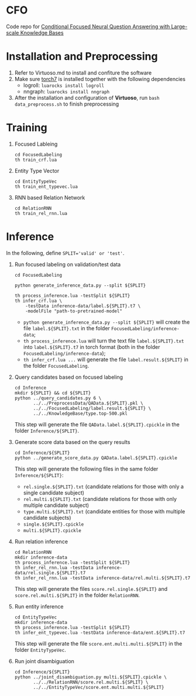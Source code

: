 # CFO
Code repo for [Conditional Focused Neural Question Answering with Large-scale Knowledge Bases](https://www.aclweb.org/anthology/P/P16/P16-1076.pdf)

# Installation and Preprocessing
1. Refer to Virtuoso.md to install and confiture the software
2. Make sure [torch7](http://torch.ch/) is installed together with the following dependencies
   - logroll: `luarocks install logroll`
   - nngraph: `luarocks install nngraph`
3. After the installation and configuration of **Virtuoso**, run `bash data_preprocess.sh` to finish preprocessing

# Training

1. Focused Lableing

   ```
   cd FocusedLabeling
   th train_crf.lua
   ```

2. Entity Type Vector

   ```
   cd EntityTypeVec
   th train_ent_typevec.lua
   ```

3. RNN based Relation Network

   ```
   cd RelationRNN
   th train_rel_rnn.lua
   ```

# Inference
In the following, define `SPLIT='valid' or 'test'`.

1. Run focused labeling on validation/test data
   ```
   cd FocusedLabeling
   
   python generate_inference_data.py --split ${SPLIT}
   
   th process_inference.lua -testSplit ${SPLIT}
   th infer_crf.lua \
       -testData inference-data/label.${SPLIT}.t7 \
       -modelFile "path-to-pretrained-model"
   ```
   - `python generate_inference_data.py --split ${SPLIT}` will create the file `label.${SPLIT}.txt` in the folder `FocusedLabeling/inference-data`;
   - `th process_inference.lua` will turn the text file `label.${SPLIT}.txt` into `label.${SPLIT}.t7` in torch format (both in the folder `FocusedLabeling/inference-data`);
   - `th infer_crf.lua ...`  will generate the file `label.result.${SPLIT}` in the folder `FocusedLabeling`.

2. Query candidates based on focused labeling

   ```
   cd Inference
   mkdir ${SPLIT} && cd ${SPLIT}
   python ../query_candidates.py 6 \
          ../../PreprocessData/QAData.${SPLIT}.pkl \
          ../../FocusedLabeling/label.result.${SPLIT} \
          ../../KnowledgeBase/type.top-500.pkl
   ```
   This step will generate the file `QAData.label.${SPLIT}.cpickle` in the folder `Inference/${SPLIT}`.

3. Generate score data based on the query results

   ```
   cd Inference/${SPLIT}
   python ../generate_score_data.py QAData.label.${SPLIT}.cpickle
   ```

   This step will generate the following files in the same folder `Inference/${SPLIT}`:

   - `rel.single.${SPLIT}.txt` (candidate relations for those with only a single candidate subject)
   - `rel.multi.${SPLIT}.txt`   (candidate relations for those with only multiple candidate subject)
   - `type.multi.${SPLIT}.txt` (candidate entities for those with multiple candidate subjects)
   - `single.${SPLIT}.cpickle`
   - `multi.${SPLIT}.cpickle`

4. Run relation inference

   ```
   cd RelationRNN
   mkdir inference-data
   th process_inference.lua -testSplit ${SPLIT}
   th infer_rel_rnn.lua -testData inference-data/rel.single.${SPLIT}.t7
   th infer_rel_rnn.lua -testData inference-data/rel.multi.${SPLIT}.t7
   ```

   This step will generate the files `score.rel.single.${SPLIT}` and `score.rel.multi.${SPLIT}` in the folder `RelationRNN`.

5. Run entity inference

   ```
   cd EntityTypeVec
   mkdir inference-data
   th process_inference.lua -testSplit ${SPLIT}
   th infer_ent_typevec.lua -testData inference-data/ent.${SPLIT}.t7
   ```

   This step will generate the file `score.ent.multi.multi.${SPLIT}` in the folder `EntityTypeVec`.

6. Run joint disambiguation

   ```
   cd Inference/${SPLIT}
   python ../joint_disambiguation.py multi.${SPLIT}.cpickle \
          ../../RelationRNN/score.rel.multi.${SPLIT} \
          ../../EntityTypeVec/score.ent.multi.multi.${SPLIT}
   ```

   